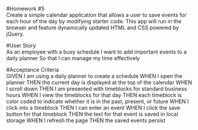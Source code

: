 #Homework #5 <br>
Create a simple calendar application that allows a user to save events for each hour of the day by modifying starter code. This app will run in the browser and feature dynamically updated HTML and CSS powered by jQuery.

#User Story <br>
As an employee with a busy schedule
I want to add important events to a daily planner
So that I can manage my time effectively

#Acceptance Criteria <br>
GIVEN I am using a daily planner to create a schedule
WHEN I open the planner
THEN the current day is displayed at the top of the calendar
WHEN I scroll down
THEN I am presented with timeblocks for standard business hours
WHEN I view the timeblocks for that day
THEN each timeblock is color coded to indicate whether it is in the past, present, or future
WHEN I click into a timeblock
THEN I can enter an event
WHEN I click the save button for that timeblock
THEN the text for that event is saved in local storage
WHEN I refresh the page
THEN the saved events persist

